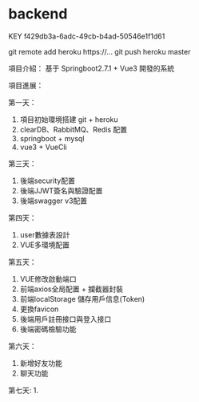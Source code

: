 # backend

KEY f429db3a-6adc-49cb-b4ad-50546e1f1d61

git remote add heroku https://...
git push heroku master

項目介紹：
基于 Springboot2.7.1 + Vue3 開發的系統

項目進展：

第一天：
  1. 項目初始環境搭建 git + heroku
  2. clearDB、RabbitMQ、Redis 配置
  2. springboot + mysql 
  3. vue3 + VueCli

第三天：
  1. 後端security配置 
  2. 後端JJWT簽名與驗證配置
  3. 後端swagger v3配置
  
第四天：
  1. user數據表設計
  2. VUE多環境配置

第五天：
  1. VUE修改啟動端口
  2. 前端axios全局配置 + 攔截器封裝
  3. 前端localStorage 儲存用戶信息(Token)
  4. 更換favicon
  5. 後端用戶註冊接口與登入接口
  6. 後端密碼檢驗功能
  
第六天：
  1. 新增好友功能
  2. 聊天功能
  
第七天:
  1. 
